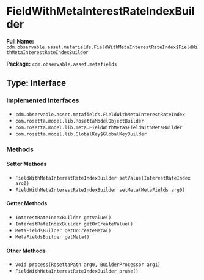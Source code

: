 # FieldWithMetaInterestRateIndexBuilder

**Full Name:** `cdm.observable.asset.metafields.FieldWithMetaInterestRateIndex$FieldWithMetaInterestRateIndexBuilder`

**Package:** `cdm.observable.asset.metafields`

## Type: Interface

### Implemented Interfaces

- `cdm.observable.asset.metafields.FieldWithMetaInterestRateIndex`
- `com.rosetta.model.lib.RosettaModelObjectBuilder`
- `com.rosetta.model.lib.meta.FieldWithMeta$FieldWithMetaBuilder`
- `com.rosetta.model.lib.GlobalKey$GlobalKeyBuilder`

### Methods

#### Setter Methods

- `FieldWithMetaInterestRateIndexBuilder setValue(InterestRateIndex arg0)`
- `FieldWithMetaInterestRateIndexBuilder setMeta(MetaFields arg0)`

#### Getter Methods

- `InterestRateIndexBuilder getValue()`
- `InterestRateIndexBuilder getOrCreateValue()`
- `MetaFieldsBuilder getOrCreateMeta()`
- `MetaFieldsBuilder getMeta()`

#### Other Methods

- `void process(RosettaPath arg0, BuilderProcessor arg1)`
- `FieldWithMetaInterestRateIndexBuilder prune()`

